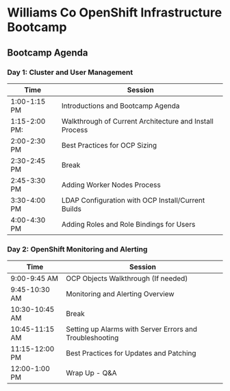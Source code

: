# Williams Co OpenShift Infrastructure Bootcamp

## Bootcamp Agenda

### Day 1: Cluster and User Management

| Time | Session |
|------|---------|
| 1:00-1:15 PM | Introductions and Bootcamp Agenda |
| 1:15-2:00 PM: | Walkthrough of Current Architecture and Install Process |
| 2:00-2:30 PM | Best Practices for OCP Sizing |
| 2:30-2:45 PM | Break |
| 2:45-3:30 PM | Adding Worker Nodes Process |
| 3:30-4:00 PM | LDAP Configuration with OCP Install/Current Builds |
| 4:00-4:30 PM | Adding Roles and Role Bindings for Users |

### Day 2: OpenShift Monitoring and Alerting

| Time | Session |
|------|---------|
| 9:00-9:45 AM | OCP Objects Walkthrough (If needed) |
| 9:45-10:30 AM | Monitoring and Alerting Overview |
| 10:30-10:45 AM | Break |
| 10:45-11:15 AM | Setting up Alarms with Server Errors and Troubleshooting |
| 11:15-12:00 PM | Best Practices for Updates and Patching|
| 12:00-1:00 PM | Wrap Up - Q&A |
